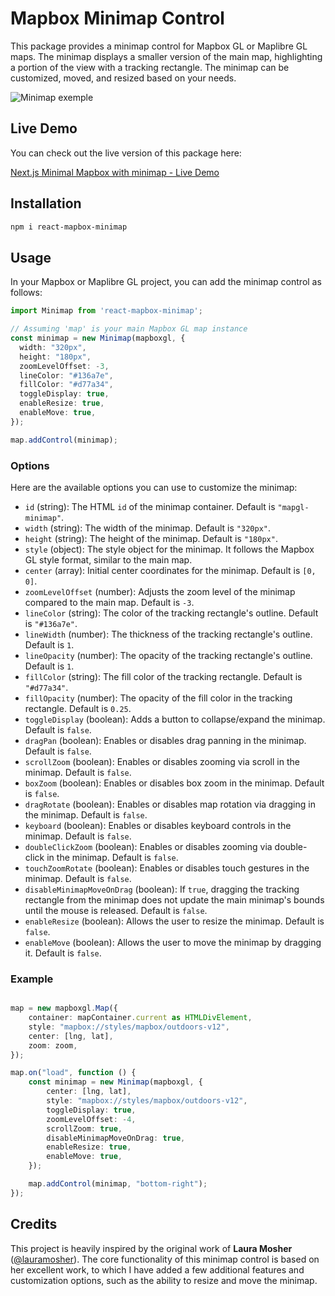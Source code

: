 # Mapbox Minimap Control

This package provides a minimap control for Mapbox GL or Maplibre GL maps. The minimap displays a smaller version of the main map, highlighting a portion of the view with a tracking rectangle. The minimap can be customized, moved, and resized based on your needs.

![Minimap exemple](https://3w-creation.net/demo-myMapbowWithMinimap.png)

## Live Demo

You can check out the live version of this package here:

[Next.js Minimal Mapbox with minimap - Live Demo](https://nextjs-minimal-mapbox-with-minimap.vercel.app)

## Installation

```bash
npm i react-mapbox-minimap
```
## Usage

In your Mapbox or Maplibre GL project, you can add the minimap control as follows:

```typescript
import Minimap from 'react-mapbox-minimap';

// Assuming 'map' is your main Mapbox GL map instance
const minimap = new Minimap(mapboxgl, {
  width: "320px",
  height: "180px",
  zoomLevelOffset: -3,
  lineColor: "#136a7e",
  fillColor: "#d77a34",
  toggleDisplay: true,
  enableResize: true,
  enableMove: true,
});

map.addControl(minimap);
```

### Options

Here are the available options you can use to customize the minimap:

- `id` (string): The HTML `id` of the minimap container. Default is `"mapgl-minimap"`.
- `width` (string): The width of the minimap. Default is `"320px"`.
- `height` (string): The height of the minimap. Default is `"180px"`.
- `style` (object): The style object for the minimap. It follows the Mapbox GL style format, similar to the main map.
- `center` (array): Initial center coordinates for the minimap. Default is `[0, 0]`.
- `zoomLevelOffset` (number): Adjusts the zoom level of the minimap compared to the main map. Default is `-3`.
- `lineColor` (string): The color of the tracking rectangle's outline. Default is `"#136a7e"`.
- `lineWidth` (number): The thickness of the tracking rectangle's outline. Default is `1`.
- `lineOpacity` (number): The opacity of the tracking rectangle's outline. Default is `1`.
- `fillColor` (string): The fill color of the tracking rectangle. Default is `"#d77a34"`.
- `fillOpacity` (number): The opacity of the fill color in the tracking rectangle. Default is `0.25`.
- `toggleDisplay` (boolean): Adds a button to collapse/expand the minimap. Default is `false`.
- `dragPan` (boolean): Enables or disables drag panning in the minimap. Default is `false`.
- `scrollZoom` (boolean): Enables or disables zooming via scroll in the minimap. Default is `false`.
- `boxZoom` (boolean): Enables or disables box zoom in the minimap. Default is `false`.
- `dragRotate` (boolean): Enables or disables map rotation via dragging in the minimap. Default is `false`.
- `keyboard` (boolean): Enables or disables keyboard controls in the minimap. Default is `false`.
- `doubleClickZoom` (boolean): Enables or disables zooming via double-click in the minimap. Default is `false`.
- `touchZoomRotate` (boolean): Enables or disables touch gestures in the minimap. Default is `false`.
- `disableMinimapMoveOnDrag` (boolean): If `true`, dragging the tracking rectangle from the minimap does not update the main minimap's bounds until the mouse is released. Default is `false`.
- `enableResize` (boolean): Allows the user to resize the minimap. Default is `false`.
- `enableMove` (boolean): Allows the user to move the minimap by dragging it. Default is `false`.


### Example

```typescript

map = new mapboxgl.Map({
    container: mapContainer.current as HTMLDivElement,
    style: "mapbox://styles/mapbox/outdoors-v12",
    center: [lng, lat],
    zoom: zoom,
});

map.on("load", function () {
    const minimap = new Minimap(mapboxgl, {
        center: [lng, lat],
        style: "mapbox://styles/mapbox/outdoors-v12",
        toggleDisplay: true,
        zoomLevelOffset: -4,
        scrollZoom: true,
        disableMinimapMoveOnDrag: true,
        enableResize: true,
        enableMove: true,
    });

    map.addControl(minimap, "bottom-right");
});

```

## Credits

This project is heavily inspired by the original work of **Laura Mosher** ([@lauramosher](https://github.com/lauramosher)). The core functionality of this minimap control is based on her excellent work, to which I have added a few additional features and customization options, such as the ability to resize and move the minimap.
